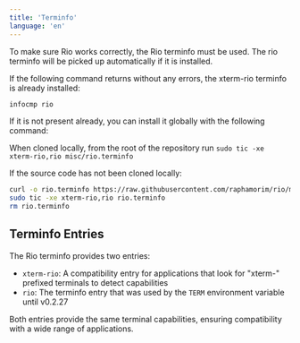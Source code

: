 ```yaml
---
title: 'Terminfo'
language: 'en'
---
```


To make sure Rio works correctly, the Rio terminfo must be used. The rio terminfo will be picked up automatically if it is installed.

If the following command returns without any errors, the xterm-rio terminfo is already installed:

```sh
infocmp rio
```

If it is not present already, you can install it globally with the following command:

When cloned locally, from the root of the repository run `sudo tic -xe xterm-rio,rio misc/rio.terminfo`

If the source code has not been cloned locally:

```sh
curl -o rio.terminfo https://raw.githubusercontent.com/raphamorim/rio/main/misc/rio.terminfo
sudo tic -xe xterm-rio,rio rio.terminfo
rm rio.terminfo
```

## Terminfo Entries

The Rio terminfo provides two entries:

- `xterm-rio`: A compatibility entry for applications that look for "xterm-" prefixed terminals to detect capabilities
- `rio`: The terminfo entry that was used by the `TERM` environment variable until v0.2.27

Both entries provide the same terminal capabilities, ensuring compatibility with a wide range of applications.
